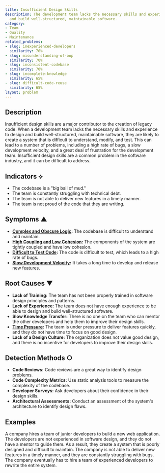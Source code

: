 ```yaml
---
title: Insufficient Design Skills
description: The development team lacks the necessary skills and experience to design
  and build well-structured, maintainable software.
category:
- Team
- Quality
- Maintenance
related_problems:
- slug: inexperienced-developers
  similarity: 70%
- slug: misunderstanding-of-oop
  similarity: 70%
- slug: inconsistent-codebase
  similarity: 70%
- slug: incomplete-knowledge
  similarity: 65%
- slug: difficult-code-reuse
  similarity: 65%
layout: problem
---
```


## Description
Insufficient design skills are a major contributor to the creation of legacy code. When a development team lacks the necessary skills and experience to design and build well-structured, maintainable software, they are likely to create a system that is difficult to understand, modify, and test. This can lead to a number of problems, including a high rate of bugs, a slow development velocity, and a great deal of frustration for the development team. Insufficient design skills are a common problem in the software industry, and it can be difficult to address.

## Indicators ⟡
- The codebase is a "big ball of mud."
- The team is constantly struggling with technical debt.
- The team is not able to deliver new features in a timely manner.
- The team is not proud of the code that they are writing.

## Symptoms ▲
- **[Complex and Obscure Logic](complex-and-obscure-logic.md):** The codebase is difficult to understand and maintain.
- **[High Coupling and Low Cohesion](high-coupling-low-cohesion.md):** The components of the system are tightly coupled and have low cohesion.
- **[Difficult to Test Code](difficult-to-test-code.md):** The code is difficult to test, which leads to a high rate of bugs.
- **[Slow Development Velocity](slow-development-velocity.md):** It takes a long time to develop and release new features.

## Root Causes ▼
- **Lack of Training:** The team has not been properly trained in software design principles and patterns.
- **Lack of Experience:** The team does not have enough experience to be able to design and build well-structured software.
- **Slow Knowledge Transfer:** There is no one on the team who can mentor the other developers and help them to improve their design skills.
- **[Time Pressure](time-pressure.md):** The team is under pressure to deliver features quickly, and they do not have time to focus on good design.
- **Lack of a Design Culture:** The organization does not value good design, and there is no incentive for developers to improve their design skills.

## Detection Methods ○
- **Code Reviews:** Code reviews are a great way to identify design problems.
- **Code Complexity Metrics:** Use static analysis tools to measure the complexity of the codebase.
- **Developer Surveys:** Ask developers about their confidence in their design skills.
- **Architectural Assessments:** Conduct an assessment of the system's architecture to identify design flaws.

## Examples
A company hires a team of junior developers to build a new web application. The developers are not experienced in software design, and they do not have a mentor to guide them. As a result, they create a system that is poorly designed and difficult to maintain. The company is not able to deliver new features in a timely manner, and they are constantly struggling with bugs. The company eventually has to hire a team of experienced developers to rewrite the entire system.
